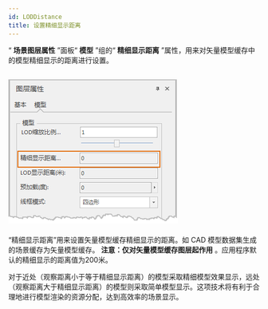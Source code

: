 ```yaml
---
id: LODDistance
title: 设置精细显示距离  
---  
```

“ **场景图层属性** ”面板“ **模型** ”组的“ **精细显示距离** ”属性，用来对矢量模型缓存中的模型精细显示的距离进行设置。

![](img/LODDistance.png)  
---  
  
“精细显示距离”用来设置矢量模型缓存精细显示的距离。如 CAD 模型数据集生成的场景缓存为矢量模型缓存。 **注意：仅对矢量模型缓存图层起作用**
。应用程序默认的精细显示的距离值为200米。

对于近处（观察距离小于等于精细显示距离）的模型采取精细模型效果显示，远处（观察距离大于精细显示距离）的模型则采取简单模型显示。这项技术将有利于合理地进行模型渲染的资源分配，达到高效率的场景显示。




